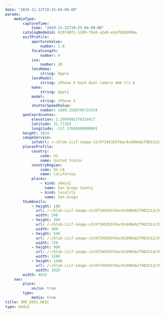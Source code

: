 ```yaml
---
date: "2019-11-22T10:25:04-08:00"
params:
    mediaType:
        captureTime:
            time: "2019-11-22T10:25:04-08:00"
        catalogNodeUid: 0197d0f1-5109-78a9-a2e0-e2efb820998e
        exifProfile:
            apertureValue:
                number: 1.8
            focalLength:
                number: 4
            iso:
                number: 20
            lensMake:
                string: Apple
            lensModel:
                string: iPhone X back dual camera 4mm f/1.8
            make:
                string: Apple
            model:
                string: iPhone X
            shutterSpeedValue:
                number: 1869.1588785724334
        geoCoordinates:
            elevation: 2.2999992370314417
            latitude: 32.71365
            longitude: -117.17665000000001
        height: 3024
        imageService:
            infoUrl: /~/blob-iiif-image-v3/0f3493b5fdac9c690eb2f903312c3972d4dd72161c0a87fac87fd6a7c99ad8a8/info.json
        placesProfile:
            country:
                code: US
                name: United States
            countryRegion:
                code: US-CA
                name: California
            places:
                - kind: admin2
                  name: San Diego County
                - kind: locality
                  name: San Diego
        thumbnails:
            - height: 180
              url: /~/blob-iiif-image-v3/0f3493b5fdac9c690eb2f903312c3972d4dd72161c0a87fac87fd6a7c99ad8a8/full/240%2C180/0/default.jpg
              width: 240
            - height: 360
              url: /~/blob-iiif-image-v3/0f3493b5fdac9c690eb2f903312c3972d4dd72161c0a87fac87fd6a7c99ad8a8/full/480%2C360/0/default.jpg
              width: 480
            - height: 540
              url: /~/blob-iiif-image-v3/0f3493b5fdac9c690eb2f903312c3972d4dd72161c0a87fac87fd6a7c99ad8a8/full/720%2C540/0/default.jpg
              width: 720
            - height: 960
              url: /~/blob-iiif-image-v3/0f3493b5fdac9c690eb2f903312c3972d4dd72161c0a87fac87fd6a7c99ad8a8/full/1280%2C960/0/default.jpg
              width: 1280
            - height: 1440
              url: /~/blob-iiif-image-v3/0f3493b5fdac9c690eb2f903312c3972d4dd72161c0a87fac87fd6a7c99ad8a8/full/1920%2C1440/0/default.jpg
              width: 1920
        width: 4032
    nav:
        place:
            us/ca: true
        type:
            media: true
title: IMG_8561.HEIC
type: media
---
```

